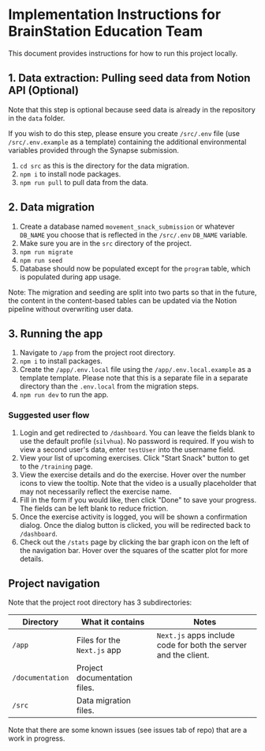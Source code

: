 # Implementation Instructions for BrainStation Education Team

This document provides instructions for how to run this project locally.

## 1. Data extraction: Pulling seed data from Notion API (Optional)

Note that this step is optional because seed data is already in the repository in the `data` folder. 

If you wish to do this step, please ensure you create `/src/.env` file (use `/src/.env.example` as a template) containing the additional environmental variables provided through the Synapse submission.

1. `cd src` as this is the directory for the data migration.
2. `npm i` to install node packages.
3. `npm run pull` to pull data from the data.

## 2. Data migration

1. Create a database named `movement_snack_submission` or whatever `DB_NAME` you choose that is reflected in the `/src/.env` `DB_NAME` variable.
2. Make sure you are in the `src` directory of the project.
3. `npm run migrate`
4. `npm run seed`
5. Database should now be populated except for the `program` table, which is populated during app usage.

Note: The migration and seeding are split into two parts so that in the future, the content in the content-based tables can be updated via the Notion pipeline without overwriting user data.

## 3. Running the app

1. Navigate to `/app` from the project root directory.
2. `npm i` to install packages.
3. Create the `/app/.env.local` file using the `/app/.env.local.example` as a template template. Please note that this is a separate file in a separate directory than the `.env.local` from the migration steps.
3. `npm run dev` to run the app.

### Suggested user flow

1. Login and get redirected to `/dashboard`. You can leave the fields blank to use the default profile (`silvhua`). No password is required. If you wish to view a second user's data, enter `testUser` into the username field.
2. View your list of upcoming exercises. Click "Start Snack" button to get  to the `/training` page.
3. View the exercise details and do the exercise. Hover over the number icons to view the tooltip. Note that the video is a usually placeholder that may not necessarily reflect the exercise name.
4. Fill in the form if you would like, then click "Done" to save your progress. The fields can be left blank to reduce friction. 
5. Once the exercise activity is logged, you will be shown a confirmation dialog. Once the dialog button is clicked, you will be redirected back to `/dashboard`.
6. Check out the `/stats` page by clicking the bar graph icon on the left of the navigation bar. Hover over the squares of the scatter plot for more details.

## Project navigation

Note that the project root directory has 3 subdirectories:

Directory | What it contains | Notes
--- | ---- | ---
`/app` | Files for the `Next.js` app | `Next.js` apps include code for both the server and the client.
`/documentation` | Project documentation files. 
`/src` | Data migration files.

Note that there are some known issues (see issues tab of repo) that are a work in progress.